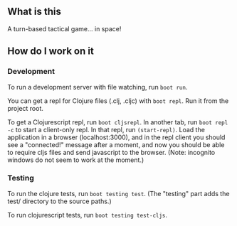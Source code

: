 ## What is this

A turn-based tactical game... in space!

## How do I work on it

### Development

To run a development server with file watching, run `boot run`.

You can get a repl for Clojure files (.clj, .cljc) with `boot repl`. Run it from
the project root.

To get a Clojurescript repl, run `boot cljsrepl`. In another tab, run `boot
repl -c` to start a client-only repl. In that repl, run `(start-repl)`. Load
the application in a browser (localhost:3000), and in the repl client you
should see a "connected!" message after a moment, and now you should be able to
require cljs files and send javascript to the browser. (Note: incognito windows
do not seem to work at the moment.)

### Testing

To run the clojure tests, run `boot testing test`. (The "testing" part adds the
test/ directory to the source paths.)

To run clojurescript tests, run `boot testing test-cljs`.
